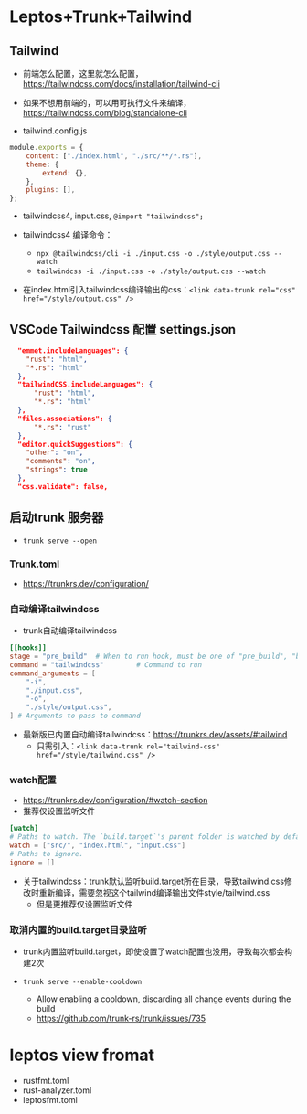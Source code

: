 # Leptos+Trunk+Tailwind

## Tailwind

-   前端怎么配置，这里就怎么配置，https://tailwindcss.com/docs/installation/tailwind-cli
-   如果不想用前端的，可以用可执行文件来编译，https://tailwindcss.com/blog/standalone-cli

-   tailwind.config.js

```js
module.exports = {
    content: ["./index.html", "./src/**/*.rs"],
    theme: {
        extend: {},
    },
    plugins: [],
};
```

-   tailwindcss4, input.css, `@import "tailwindcss";`

-   tailwindcss4 编译命令：

    -   `npx @tailwindcss/cli -i ./input.css -o ./style/output.css --watch`
    -   `tailwindcss -i ./input.css -o ./style/output.css --watch`

-   在index.html引入tailwindcss编译输出的css：`<link data-trunk rel="css" href="/style/output.css" />`


## VSCode Tailwindcss 配置 settings.json

```json
  "emmet.includeLanguages": {
    "rust": "html",
    "*.rs": "html"
  },
  "tailwindCSS.includeLanguages": {
      "rust": "html",
      "*.rs": "html"
  },
  "files.associations": {
      "*.rs": "rust"
  },
  "editor.quickSuggestions": {
    "other": "on",
    "comments": "on",
    "strings": true
  },
  "css.validate": false,
```

## 启动trunk 服务器

-   `trunk serve --open`

### Trunk.toml

- https://trunkrs.dev/configuration/

### 自动编译tailwindcss

- trunk自动编译tailwindcss

```toml
[[hooks]]
stage = "pre_build"  # When to run hook, must be one of "pre_build", "build", "post_build"
command = "tailwindcss"        # Command to run
command_arguments = [
    "-i",
    "./input.css",
    "-o",
    "./style/output.css",
] # Arguments to pass to command
```



- 最新版已内置自动编译tailwindcss：https://trunkrs.dev/assets/#tailwind
  - 只需引入：`<link data-trunk rel="tailwind-css" href="/style/tailwind.css" />`

### watch配置

- https://trunkrs.dev/configuration/#watch-section
- 推荐仅设置监听文件

```toml
[watch]
# Paths to watch. The `build.target`'s parent folder is watched by default.
watch = ["src/", "index.html", "input.css"]  
# Paths to ignore.
ignore = []
```

- 关于tailwindcss：trunk默认监听build.target所在目录，导致tailwind.css修改时重新编译，需要忽视这个tailwind编译输出文件style/tailwind.css
  - 但是更推荐仅设置监听文件

### 取消内置的build.target目录监听

- trunk内置监听build.target，即使设置了watch配置也没用，导致每次都会构建2次

- `trunk serve --enable-cooldown`
  - Allow enabling a cooldown, discarding all change events during the build
  - https://github.com/trunk-rs/trunk/issues/735

# leptos view fromat

- rustfmt.toml
- rust-analyzer.toml
- leptosfmt.toml
